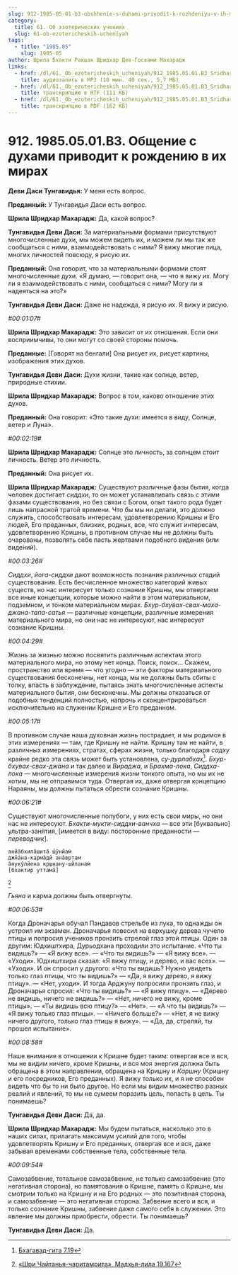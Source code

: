 ```yaml
---
slug: 912-1985-05-01-b3-obshhenie-s-duhami-privodit-k-rozhdeniyu-v-ih-mirah
category:
  title: 61. Об эзотерических учениях
  slug: 61-ob-ezotericheskih-ucheniyah
tags:
  - title: "1985.05"
    slug: 1985-05
author: Шрила Бхакти Ракшак Шридхар Дев-Госвами Махарадж
links:
  - href: /dl/61._Ob_ezotericheskih_ucheniyah/912_1985.05.01.B3_SridharMj_Obshcheniye_s_duhami_privodit_k_rojdeniyu_v_ih_mirah.mp3
    title: аудиозапись в MP3 (10 мин. 40 сек., 5,7 МБ)
  - href: /dl/61._Ob_ezotericheskih_ucheniyah/912_1985.05.01.B3_SridharMj_Obshcheniye_s_duhami_privodit_k_rojdeniyu_v_ih_mirah.rtf
    title: транскрипцию в RTF (111 КБ)
  - href: /dl/61._Ob_ezotericheskih_ucheniyah/912_1985.05.01.B3_SridharMj_Obshcheniye_s_duhami_privodit_k_rojdeniyu_v_ih_mirah.pdf
    title: транскрипцию в PDF (162 КБ)
---
```


# 912. 1985.05.01.B3. Общение с духами приводит к рождению в их мирах

**Деви Даси Тунгавидья:** У меня есть вопрос.

**Преданный:** У Тунгавидья Даси есть вопрос.

**Шрила Шридхар Махарадж:** Да, какой вопрос?

**Тунгавидья Деви Даси:** За материальными формами присутствуют многочисленные духи, мы можем видеть их, и можем ли мы так же сообщаться с ними, взаимодействовать с ними? Я вижу многие лица, многих личностей повсюду, я рисую их.

**Преданный:** Она говорит, что за материальными формами стоят многочисленные духи. «Я думаю, — говорит она, — что я вижу их. Могу ли я взаимодействовать с ними, сообщаться с ними? Могу ли я надеяться на это?»

**Тунгавидья Деви Даси:** Даже не надежда, я рисую их. Я вижу и рисую.

*#00:01:07#*

**Шрила Шридхар Махарадж:** Это зависит от их отношения. Если они восприимчивы, то они могут со своей стороны помочь.

**Преданные:** [Говорят на бенгали] Она рисует их, рисует картины, изображения этих духов.

**Тунгавидья Деви Даси:** Духи жизни, такие как солнце, ветер, природные стихии.

**Шрила Шридхар Махарадж:** Вопрос в том, каково отношение этих духов.

**Преданный:** Она говорит: «Это такие духи: имеется в виду, Солнце, ветер и Луна».

*#00:02:19#*

**Шрила Шридхар Махарадж:** Солнце это личность, за солнцем стоит личность. Ветер это личность.

**Преданный:** Она рисует их.

**Шрила Шридхар Махарадж:** Существуют различные фазы бытия, когда человек достигает *сиддхи*, то он может устанавливать связь с этими фазами существования, но без связи с Богом, опыт такого рода будет лишь напрасной тратой времени. Что бы мы ни делали, это должно служить, способствовать интересам, удовлетворению Кришны и Его людей, Его преданных, близких, родных, все, что служит интересам, удовлетворению Кришны, в противном случае мы не должны быть очарованы, позволять себе пасть жертвами подобного ви́дения (или виде́ний).

*#00:03:26#*

*Сиддхи*, *йога-сиддхи* дают возможность познания различных стадий существования. Есть бесчисленное множество категорий живых существ, но нас интересует только сознание Кришны, мы отвергаем все иные концепции, которые можно найти в этом материальном, подземном, и тонком материальном мирах. *Бхур-бхувах-свах-маха-джана-тапа-сатья* — различные концепции, различные измерения материального мира, но они нас не интересуют, нас интересует сознание Кришны.

*#00:04:29#*

Жизнь за жизнью можно посвятить различным аспектам этого материального мира, но этому нет конца. Поиск, поиск… Скажем, пространство или время — что угодно — эти факторы материального существования бесконечны, нет конца, мы не должны быть сбиты с толку, впасть в заблуждение, пытаясь знать многочисленные аспекты материального бытия, они бесконечны. Мы должны отказаться от подобных тенденций полностью, напрочь и сконцентрироваться исключительно на служении Кришне и Его преданном.

*#00:05:17#*

В противном случае наша духовная жизнь пострадает, и мы родимся в этих измерениях — там, где Кришну не найти. Кришну там не найти, в различных измерениях, стратах, сферах жизни, только благодаря *садху* крайне редко эта связь может быть установлена, *су-дурлабхах̣*[^_ftn1]. *Бхур-бхувах-свах-джана* и так далее и *Вираджа*, и *Брахма-лока*, *Сиддха-лока* — многочисленные измерения жизни тонкого опыта, но мы их не хотим, мы не отправимся туда. Отвергая их, даже отвергая концепцию Нараяны, мы должны пытаться обрести сознание Кришны.

*#00:06:21#*

Существуют многочисленные полубоги, у них есть свои миры, но они нас не интересуют. *Бхакти-мукти-сиддхи-ванчха* — все эти [буквально] ультра-занятия, [имеется в виду: посторонние преданности — *переводчик*].

    анйа̄бхила̄шита̄ ш́ӯнйам̇
    джн̃а̄на-карма̄дй ана̄вр̣там
    а̄нукӯлйена кр̣ш̣н̣ану-шӣланам̇
    [бхактир уттама̄]
[^_ftn2]

*Гьяна* и карма должны быть отвергнуты.

*#00:06:53#*

Когда Дроначарья обучал Пандавов стрельбе из лука, то однажды он устроил им экзамен. Дроначарья повесил на верхушку дерева чучело птицы и попросил учеников пронзить стрелой глаз этой птицы. Один за другим: Юдхиштхира, Дурьодхана проходили это испытание. «Что ты видишь?» — «Я вижу все». — «Что ты видишь?» — «Я вижу все». — «Уходи». Юдхиштхира сказал: «Я вижу птицу, и дерево, и вас всех». — «Уходи». И он спросил у другого: «Что ты видишь? Нужно увидеть только глаз птицы, что ты видишь?» — «Да, я вижу дерево, я вижу птицу». — «Нет, уходи». И тогда Арджуну попросили пронзить глаз, и Дроначарья спросил: «Что ты видишь?» — «Я вижу птицу». — «Дерево не видишь, ничего не видишь?» — «Нет, ничего не вижу, кроме птицы». — «Ты видишь всю птицу?» — «Нет». — «А что ты видишь?» — «Я вижу только глаз птицы». — «Ничего больше?» — «Нет, я не вижу ничего другого, только глаз птицы я вижу». — «Да, да, стреляй, ты прошел испытание».

*#00:08:58#*

Наше внимание в отношении к Кришне будет таким: отвергая все и вся, мы не видим ничего, кроме Кришны, и вся моя энергия должна быть обращена в этом направлении, обращена на Кришну и *Каршну* (Кришну и его посредников, Его преданных). Я вижу только их, и я не способен видеть что бы то ни было другое. Но если мы видим множество разных реалий и явлений, то мы не сумеем поразить цель, попасть в цель. Ты понимаешь?

**Тунгавидья Деви Даси:** Да, да.

**Шрила Шридхар Махарадж:** Мы будем пытаться, насколько это в наших силах, прилагать максимум усилий для того, чтобы удовлетворять Кришну и Его преданных, отвергая все и вся, даже забывая временами собственные тела, собственные тела.

*#00:09:54#*

Самозабвение, тотальное самозабвение, не только самозабвение (это негативная сторона), но памятования о Кришне, память о Кришне, мы смотрим только на Кришну и на Его родных — это позитивная сторона, и самозабвение — это негативная сторона. Забвение всего и вся, и только сознание Кришны, забвение даже самого себя в служении. Это явление мы должны приобрести, обрести. Ты понимаешь?

**Тунгавидья Деви Даси:** Да.



[^_ftn1]: [Бхагавад-гита 7.19](../notes/bhagavad-gita/bhagavad-gita-7-19.md)

[^_ftn2]: [«Шри Чайтанья-чаритамрита», Мадхья-лила 19.167](../notes/shri-chajtanya-charitamrita-madhya-lila/shri-chajtanya-charitamrita-madhya-lila-19-167.md)
